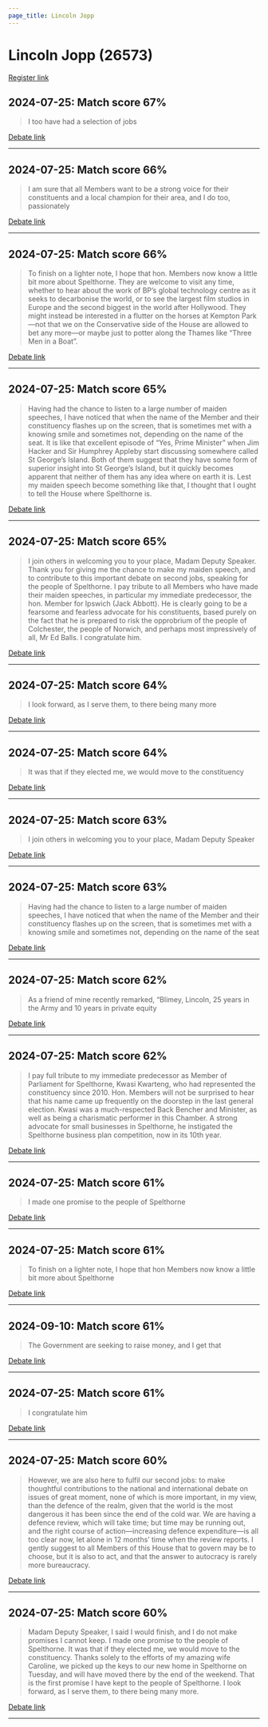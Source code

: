 ```yaml
---
page_title: Lincoln Jopp
---
```


# Lincoln Jopp  (26573)

[Register link](https://www.theyworkforyou.com/mp/26573/register)



## 2024-07-25: Match score 67%

>I too have had a selection of jobs

[Debate link](https://www.theyworkforyou.com/debates/?id=2024-07-25e.876.1) 

---



## 2024-07-25: Match score 66%

>I am sure that all Members want to be a strong voice for their constituents and a local champion for their area, and I do too, passionately

[Debate link](https://www.theyworkforyou.com/debates/?id=2024-07-25e.876.1) 

---



## 2024-07-25: Match score 66%

>To finish on a lighter note, I hope that hon. Members now know a little bit more about Spelthorne. They are welcome to visit any time, whether to hear about the work of BP’s global technology centre as it seeks to decarbonise the world, or to see the largest film studios in Europe and the second biggest in the world after Hollywood. They might instead be interested in a flutter on the horses at Kempton Park—not that we on the Conservative side of the House are allowed to bet any more—or maybe just to potter along the Thames like “Three Men in a Boat”.

[Debate link](https://www.theyworkforyou.com/debates/?id=2024-07-25e.876.1) 

---



## 2024-07-25: Match score 65%

>Having had the chance to listen to a large number of maiden speeches, I have noticed that when the name of the Member and their constituency flashes up on the screen, that is sometimes met with a knowing smile and sometimes not, depending on the name of the seat. It is like that excellent episode of “Yes, Prime Minister” when Jim Hacker and Sir Humphrey Appleby start discussing somewhere called St George’s Island. Both of them suggest that they have some form of superior insight into St George’s Island, but it quickly becomes apparent that neither of them has any idea where on earth it is. Lest my maiden speech become something like that, I thought that I ought to tell the House where Spelthorne is.

[Debate link](https://www.theyworkforyou.com/debates/?id=2024-07-25e.876.1) 

---



## 2024-07-25: Match score 65%

>I join others in welcoming you to your place, Madam Deputy Speaker. Thank you for giving me the chance to make my maiden speech, and to contribute to this important debate on second jobs, speaking for the people of Spelthorne. I pay tribute to all Members who have made their maiden speeches, in particular my immediate predecessor, the hon. Member for Ipswich (Jack Abbott). He is clearly going to be a fearsome and fearless advocate for his constituents, based purely on the fact that he is prepared to risk the opprobrium of the people of Colchester, the people of Norwich, and perhaps most impressively of all, Mr Ed Balls. I congratulate him.

[Debate link](https://www.theyworkforyou.com/debates/?id=2024-07-25e.876.1) 

---



## 2024-07-25: Match score 64%

>I look forward, as I serve them, to there being many more

[Debate link](https://www.theyworkforyou.com/debates/?id=2024-07-25e.876.1) 

---



## 2024-07-25: Match score 64%

>It was that if they elected me, we would move to the constituency

[Debate link](https://www.theyworkforyou.com/debates/?id=2024-07-25e.876.1) 

---



## 2024-07-25: Match score 63%

>I join others in welcoming you to your place, Madam Deputy Speaker

[Debate link](https://www.theyworkforyou.com/debates/?id=2024-07-25e.876.1) 

---



## 2024-07-25: Match score 63%

>Having had the chance to listen to a large number of maiden speeches, I have noticed that when the name of the Member and their constituency flashes up on the screen, that is sometimes met with a knowing smile and sometimes not, depending on the name of the seat

[Debate link](https://www.theyworkforyou.com/debates/?id=2024-07-25e.876.1) 

---



## 2024-07-25: Match score 62%

>As a friend of mine recently remarked, “Blimey, Lincoln, 25 years in the Army and 10 years in private equity

[Debate link](https://www.theyworkforyou.com/debates/?id=2024-07-25e.876.1) 

---



## 2024-07-25: Match score 62%

>I pay full tribute to my immediate predecessor as Member of Parliament for Spelthorne, Kwasi Kwarteng, who had represented the constituency since 2010. Hon. Members will not be surprised to hear that his name came up frequently on the doorstep in the last general election. Kwasi was a much-respected Back Bencher and Minister, as well as being a charismatic performer in this Chamber. A strong advocate for small businesses in Spelthorne, he instigated the Spelthorne business plan competition, now in its 10th year.

[Debate link](https://www.theyworkforyou.com/debates/?id=2024-07-25e.876.1) 

---



## 2024-07-25: Match score 61%

>I made one promise to the people of Spelthorne

[Debate link](https://www.theyworkforyou.com/debates/?id=2024-07-25e.876.1) 

---



## 2024-07-25: Match score 61%

>To finish on a lighter note, I hope that hon Members now know a little bit more about Spelthorne

[Debate link](https://www.theyworkforyou.com/debates/?id=2024-07-25e.876.1) 

---



## 2024-09-10: Match score 61%

>The Government are seeking to raise money, and I get that

[Debate link](https://www.theyworkforyou.com/debates/?id=2024-09-10a.776.2) 

---



## 2024-07-25: Match score 61%

>I congratulate him

[Debate link](https://www.theyworkforyou.com/debates/?id=2024-07-25e.876.1) 

---



## 2024-07-25: Match score 60%

>However, we are also here to fulfil our second jobs: to make thoughtful contributions to the national and international debate on issues of great moment, none of which is more important, in my view, than the defence of the realm, given that the world is the most dangerous it has been since the end of the cold war. We are having a defence review, which will take time; but time may be running out, and the right course of action—increasing defence expenditure—is all too clear now, let alone in 12 months’ time when the review reports. I gently suggest to all Members of this House that to govern may be to choose, but it is also to act, and that the answer to autocracy is rarely more bureaucracy.

[Debate link](https://www.theyworkforyou.com/debates/?id=2024-07-25e.876.1) 

---



## 2024-07-25: Match score 60%

>Madam Deputy Speaker, I said I would finish, and I do not make promises I cannot keep. I made one promise to the people of Spelthorne. It was that if they elected me, we would move to the constituency. Thanks solely to the efforts of my amazing wife Caroline, we picked up the keys to our new home in Spelthorne on Tuesday, and will have moved there by the end of the weekend. That is the first promise I have kept to the people of Spelthorne. I look forward, as I serve them, to there being many more.

[Debate link](https://www.theyworkforyou.com/debates/?id=2024-07-25e.876.1) 

---

